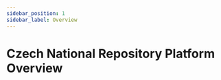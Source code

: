 ```yaml
---
sidebar_position: 1
sidebar_label: Overview
---
```



# Czech National Repository Platform Overview
